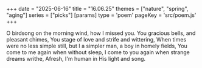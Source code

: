 +++
date = "2025-06-16"
title = "16.06.25"
themes = ["nature", "spring", "aging"]
series = ["picks"]
[params]
  type = 'poem'
  pageKey = 'src/poem.js'
+++

O birdsong on the morning wind, how I
missed you. You gracious bells, and pleasant chimes,
You stage of love and strife and wittering,
When times were no less simple still, but I 
a simpler man, a boy in homely fields,
You come to me again when without sleep,
I come to you again when strange dreams writhe,
Afresh, I'm human in His light and song.
